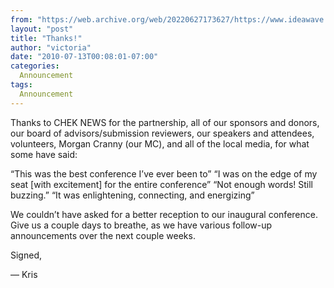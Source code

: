 ```yaml
---
from: "https://web.archive.org/web/20220627173627/https://www.ideawave.ca/thanks/"
layout: "post"
title: "Thanks!"
author: "victoria"
date: "2010-07-13T00:08:01-07:00"
categories:
  Announcement
tags: 
  Announcement
---
```


Thanks to CHEK NEWS for the partnership, all of our sponsors and donors, our board of advisors/submission reviewers, our speakers and attendees, volunteers, Morgan Cranny (our MC), and all of the local media, for what some have said:

“This was the best conference I’ve ever been to”   “I was on the edge of my seat [with excitement] for the entire conference”   “Not enough words! Still buzzing.”   “It was enlightening, connecting, and energizing”

We couldn’t have asked for a better reception to our inaugural conference. Give us a couple days to breathe, as we have various follow-up announcements over the next couple weeks.

Signed,

—   Kris

